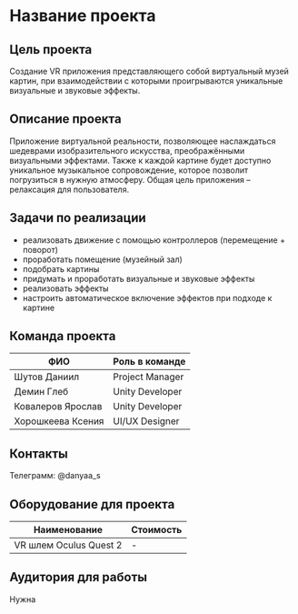 # Название проекта

## Цель проекта

Создание VR приложения представляющего собой виртуальный музей картин, при взаимодействии с которыми проигрываются уникальные визуальные и звуковые эффекты.

## Описание проекта

Приложение виртуальной реальности, позволяющее наслаждаться шедеврами изобразительного искусства, преображёнными визуальными эффектами. Также к каждой картине будет доступно уникальное музыкальное сопровождение, которое позволит погрузиться в нужную атмосферу. Общая цель приложения – релаксация для пользователя.

## Задачи по реализации

- реализовать движение с помощью контроллеров (перемещение + поворот)
- проработать помещение (музейный зал)
- подобрать картины
- придумать и проработать визуальные и звуковые эффекты
- реализовать эффекты
- настроить автоматическое включение эффектов при подходе к картине

## Команда проекта

| ФИО | Роль в команде |
|-----|-----|
| Шутов Даниил | Project Manager |
| Демин Глеб | Unity Developer |
| Ковалеров Ярослав | Unity Developer |
| Хорошкеева Ксения | UI/UX Designer |

## Контакты
Телеграмм: @danyaa_s

## Оборудование для проекта

| Наименование | Стоимость |
|-----|-----|
| VR шлем Oculus Quest 2 | - |


## Аудитория для работы

Нужна 

